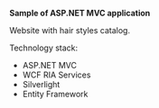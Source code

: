 **Sample of ASP.NET MVC application**

Website with hair styles catalog.

Technology stack:
- ASP.NET MVC
- WCF RIA Services
- Silverlight
- Entity Framework

